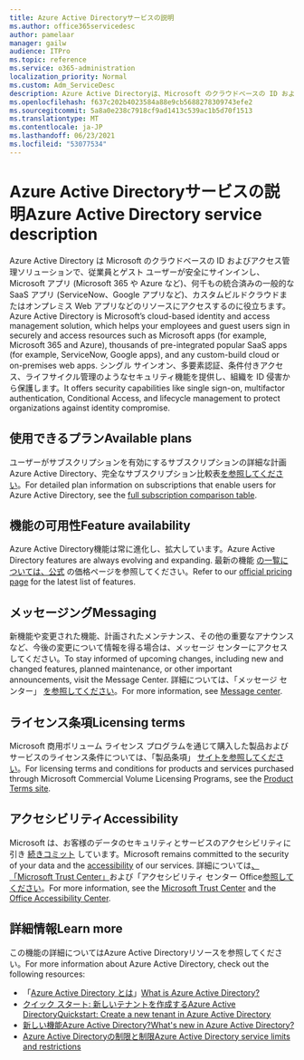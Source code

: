 ```yaml
---
title: Azure Active Directoryサービスの説明
ms.author: office365servicedesc
author: pamelaar
manager: gailw
audience: ITPro
ms.topic: reference
ms.service: o365-administration
localization_priority: Normal
ms.custom: Adm_ServiceDesc
description: Azure Active Directoryは、Microsoft のクラウドベースの ID およびアクセス管理ソリューションであり、従業員とゲスト ユーザーが安全にサインインしてリソースにアクセスするのに役立ちます。
ms.openlocfilehash: f637c202b4023584a88e9cb5688278309743efe2
ms.sourcegitcommit: 5a8a0e238c7918cf9ad1413c539ac1b5d70f1513
ms.translationtype: MT
ms.contentlocale: ja-JP
ms.lasthandoff: 06/23/2021
ms.locfileid: "53077534"
---
```

# <a name="azure-active-directory-service-description"></a><span data-ttu-id="cb195-103">Azure Active Directoryサービスの説明</span><span class="sxs-lookup"><span data-stu-id="cb195-103">Azure Active Directory service description</span></span>

<span data-ttu-id="cb195-104">Azure Active Directory は Microsoft のクラウドベースの ID およびアクセス管理ソリューションで、従業員とゲスト ユーザーが安全にサインインし、Microsoft アプリ (Microsoft 365 や Azure など)、何千もの統合済みの一般的な SaaS アプリ (ServiceNow、Google アプリなど)、カスタムビルドクラウドまたはオンプレミス Web アプリなどのリソースにアクセスするのに役立ちます。</span><span class="sxs-lookup"><span data-stu-id="cb195-104">Azure Active Directory is Microsoft’s cloud-based identity and access management solution, which helps your employees and guest users sign in securely and access resources such as Microsoft apps (for example, Microsoft 365 and Azure), thousands of pre-integrated popular SaaS apps (for example, ServiceNow, Google apps), and any custom-build cloud or on-premises web apps.</span></span> <span data-ttu-id="cb195-105">シングル サインオン、多要素認証、条件付きアクセス、ライフサイクル管理のようなセキュリティ機能を提供し、組織を ID 侵害から保護します。</span><span class="sxs-lookup"><span data-stu-id="cb195-105">It offers security capabilities like single sign-on, multifactor authentication, Conditional Access, and lifecycle management to protect organizations against identity compromise.</span></span>

## <a name="available-plans"></a><span data-ttu-id="cb195-106">使用できるプラン</span><span class="sxs-lookup"><span data-stu-id="cb195-106">Available plans</span></span>

<span data-ttu-id="cb195-107">ユーザーがサブスクリプションを有効にするサブスクリプションの詳細な計画Azure Active Directory、完全なサブスクリプション比較表[を参照してください](https://go.microsoft.com/fwlink/?linkid=2139145)。</span><span class="sxs-lookup"><span data-stu-id="cb195-107">For detailed plan information on subscriptions that enable users for Azure Active Directory, see the [full subscription comparison table](https://go.microsoft.com/fwlink/?linkid=2139145).</span></span>

## <a name="feature-availability"></a><span data-ttu-id="cb195-108">機能の可用性</span><span class="sxs-lookup"><span data-stu-id="cb195-108">Feature availability</span></span>

<span data-ttu-id="cb195-109">Azure Active Directory機能は常に進化し、拡大しています。</span><span class="sxs-lookup"><span data-stu-id="cb195-109">Azure Active Directory features are always evolving and expanding.</span></span> <span data-ttu-id="cb195-110">最新の機能 [の一覧については、公式](https://www.microsoft.com/security/business/identity-access-management/azure-ad-pricing) の価格ページを参照してください。</span><span class="sxs-lookup"><span data-stu-id="cb195-110">Refer to our [official pricing page](https://www.microsoft.com/security/business/identity-access-management/azure-ad-pricing) for the latest list of features.</span></span>

## <a name="messaging"></a><span data-ttu-id="cb195-111">メッセージング</span><span class="sxs-lookup"><span data-stu-id="cb195-111">Messaging</span></span>

<span data-ttu-id="cb195-112">新機能や変更された機能、計画されたメンテナンス、その他の重要なアナウンスなど、今後の変更について情報を得る場合は、メッセージ センターにアクセスしてください。</span><span class="sxs-lookup"><span data-stu-id="cb195-112">To stay informed of upcoming changes, including new and changed features, planned maintenance, or other important announcements, visit the Message Center.</span></span> <span data-ttu-id="cb195-113">詳細については、「メッセージ センター」 [を参照してください](/microsoft-365/admin/manage/message-center)。</span><span class="sxs-lookup"><span data-stu-id="cb195-113">For more information, see [Message center](/microsoft-365/admin/manage/message-center).</span></span>

## <a name="licensing-terms"></a><span data-ttu-id="cb195-114">ライセンス条項</span><span class="sxs-lookup"><span data-stu-id="cb195-114">Licensing terms</span></span>

<span data-ttu-id="cb195-115">Microsoft 商用ボリューム ライセンス プログラムを通じて購入した製品およびサービスのライセンス条件については、「製品条項」 [サイトを参照してください](https://www.microsoft.com/licensing/terms/)。</span><span class="sxs-lookup"><span data-stu-id="cb195-115">For licensing terms and conditions for products and services purchased through Microsoft Commercial Volume Licensing Programs, see the [Product Terms site](https://www.microsoft.com/licensing/terms/).</span></span>

## <a name="accessibility"></a><span data-ttu-id="cb195-116">アクセシビリティ</span><span class="sxs-lookup"><span data-stu-id="cb195-116">Accessibility</span></span>

<span data-ttu-id="cb195-117">Microsoft は、お客様のデータのセキュリティとサービスのアクセシビリティに引き [続きコミット](https://www.microsoft.com/trust-center/compliance/accessibility) しています。</span><span class="sxs-lookup"><span data-stu-id="cb195-117">Microsoft remains committed to the security of your data and the [accessibility](https://www.microsoft.com/trust-center/compliance/accessibility) of our services.</span></span> <span data-ttu-id="cb195-118">詳細については[、「Microsoft Trust Center」](https://www.microsoft.com/trust-center)および「アクセシビリティ センター Office[参照してください](https://support.office.com/article/ecab0fcf-d143-4fe8-a2ff-6cd596bddc6d)。</span><span class="sxs-lookup"><span data-stu-id="cb195-118">For more information, see the [Microsoft Trust Center](https://www.microsoft.com/trust-center) and the [Office Accessibility Center](https://support.office.com/article/ecab0fcf-d143-4fe8-a2ff-6cd596bddc6d).</span></span>

## <a name="learn-more"></a><span data-ttu-id="cb195-119">詳細情報</span><span class="sxs-lookup"><span data-stu-id="cb195-119">Learn more</span></span>

<span data-ttu-id="cb195-120">この機能の詳細についてはAzure Active Directoryリソースを参照してください。</span><span class="sxs-lookup"><span data-stu-id="cb195-120">For more information about Azure Active Directory, check out the following resources:</span></span>

- <span data-ttu-id="cb195-121">「[Azure Active Directory とは](/azure/active-directory/fundamentals/active-directory-whatis)」</span><span class="sxs-lookup"><span data-stu-id="cb195-121">[What is Azure Active Directory?](/azure/active-directory/fundamentals/active-directory-whatis)</span></span>
- [<span data-ttu-id="cb195-122">クイック スタート: 新しいテナントを作成するAzure Active Directory</span><span class="sxs-lookup"><span data-stu-id="cb195-122">Quickstart: Create a new tenant in Azure Active Directory</span></span>](/azure/active-directory/fundamentals/active-directory-access-create-new-tenant)
- [<span data-ttu-id="cb195-123">新しい機能Azure Active Directory?</span><span class="sxs-lookup"><span data-stu-id="cb195-123">What's new in Azure Active Directory?</span></span>](/azure/active-directory/fundamentals/whats-new)
- [<span data-ttu-id="cb195-124">Azure Active Directoryの制限と制限</span><span class="sxs-lookup"><span data-stu-id="cb195-124">Azure Active Directory service limits and restrictions</span></span>](/azure/active-directory/enterprise-users/directory-service-limits-restrictions)
